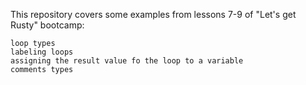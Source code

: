 This repository covers some examples from lessons 7-9 of "Let's get Rusty" bootcamp:

    loop types
    labeling loops
    assigning the result value fo the loop to a variable
    comments types
    

